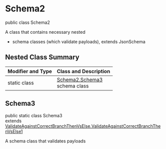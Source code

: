 # Schema2
public class Schema2

A class that contains necessary nested
- schema classes (which validate payloads), extends JsonSchema

## Nested Class Summary
| Modifier and Type | Class and Description |
| ----------------- | ---------------------- |
| static class | [Schema2.Schema3](#schema3)<br> schema class |

## Schema3
public static class Schema3<br>
extends [ValidateAgainstCorrectBranchThenVsElse.ValidateAgainstCorrectBranchThenVsElse1](../../../../../../components/schemas/ValidateAgainstCorrectBranchThenVsElse.md#validateagainstcorrectbranchthenvselse1)

A schema class that validates payloads
